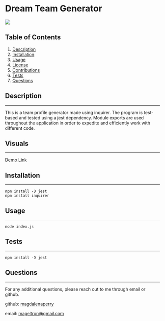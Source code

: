 # Dream Team Generator

![](https://img.shields.io/badge/License-MIT-white.svg)

## Table of Contents
1. [Description](#description)
2. [Installation](#installation)
3. [Usage](#usage)
4. [License](#license)
5. [Contributions](#contributions)
6. [Tests](#tests)
7. [Questions](#questions)

## Description
---
This is a team profile generator made using inquirer. The program is test-based and tested using a jest dependency. Module exports are used throughout the application in order to expedite and efficiently work with different code.

## Visuals
---
[Demo Link](https://www.github.com/magdalenaperry)


## Installation
---
    npm install -D jest 
    npm install inquirer


## Usage
---
    node index.js


## Tests
---
    npm install -D jest

## Questions
---
For any additional questions, please reach out to me through email or github.

github: 
[magdalenaperry](https://www.github.com/magdalenaperry)

email:
[mageltron@gmail.com](mageltron@gmail.com)